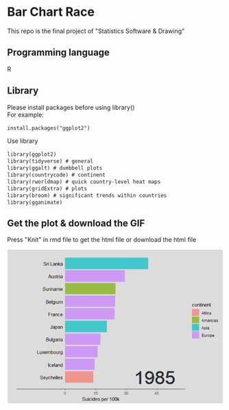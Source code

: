 # Bar Chart Race

This repo is the final project of "Statistics Software & Drawing"

## Programming language 
R

## Library
Please install packages before using library()  
For example:
```
install.packages("ggplot2")
```
Use library

```
library(ggplot2)
library(tidyverse) # general
library(ggalt) # dumbbell plots
library(countrycode) # continent
library(rworldmap) # quick country-level heat maps
library(gridExtra) # plots
library(broom) # significant trends within countries
library(gganimate)
```

## Get the plot & download the GIF
Press "Knit" in rmd file to get the html file or download the html file

![Here's the plot](racingbar.gif)
